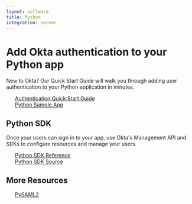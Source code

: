 ```yaml
---
layout: software
title: Python
integration: server
---
```


# Add Okta authentication to your Python app

New to Okta? Our Quick Start Guide will walk you through adding user authentication to your Python application in minutes.

<ul style="list-style: none;">
  <li>
    <span class='code-icon launch-16'></span>
    <a href='quickstart.html'>Authentication Quick Start Guide</a>
  </li>
  <li>
    <span class='fa fa-github'></span>
    <a href='https://github.com/okta/samples-python-django'>Python Sample App</a>
  </li>
</ul>

## Python SDK

Once your users can sign in to your app, use Okta's Management API and SDKs to configure resources and manage your users.

<ul style="list-style: none;">
  <li>
    <span class='code-icon expression-16'></span>
    <a href='https://developer.okta.com/docs/sdk/core/python_api_sdk'>Python SDK Reference</a>
  </li>
  <li>
    <span class='fa fa-github'></span>
    <a href='https://github.com/okta/okta-sdk-python'>Python SDK Source</a>
  </li>
</ul>

## More Resources

<ul style="list-style: none;">
  <li><a href='pysaml2.html'>PySAML2</a></li>
</ul>

